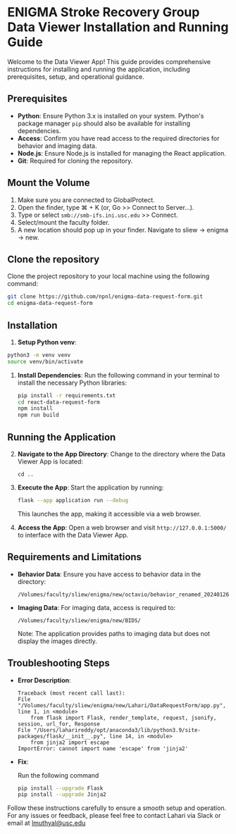 # ENIGMA Stroke Recovery Group Data Viewer Installation and Running Guide

Welcome to the Data Viewer App! This guide provides comprehensive instructions for installing and running the application, including prerequisites, setup, and operational guidance.

## Prerequisites

- **Python**: Ensure Python 3.x is installed on your system. Python's package manager `pip` should also be available for installing dependencies.
- **Access**: Confirm you have read access to the required directories for behavior and imaging data.
- **Node.js**: Ensure Node.js is installed for managing the React application.
- **Git**: Required for cloning the repository.

## Mount the Volume 

1. Make sure you are connected to GlobalProtect.
2. Open the finder, type ⌘ + K (or, Go >> Connect to Server…).
3. Type or select `smb://smb-ifs.ini.usc.edu` >> Connect.
4. Select/mount the faculty folder.
5. A new location should pop up in your finder. Navigate to sliew → enigma → new.

## Clone the repository

Clone the project repository to your local machine using the following command:
```bash
git clone https://github.com/npnl/enigma-data-request-form.git
cd enigma-data-request-form
```

## Installation

1. **Setup Python venv**: 

```bash
python3 -m venv venv
source venv/bin/activate
```

1. **Install Dependencies**: Run the following command in your terminal to install the necessary Python libraries:

    ```bash
    pip install -r requirements.txt
    cd react-data-request-form
    npm install
    npm run build
    ```

## Running the Application

2. **Navigate to the App Directory**: Change to the directory where the Data Viewer App is located:

    ```plaintext
    cd ..
    ```

3. **Execute the App**: Start the application by running:

    ```bash
    flask --app application run --debug
    ```

    This launches the app, making it accessible via a web browser.

4. **Access the App**: Open a web browser and visit `http://127.0.0.1:5000/` to interface with the Data Viewer App.

## Requirements and Limitations

- **Behavior Data**: Ensure you have access to behavior data in the directory:

    ```plaintext
    /Volumes/faculty/sliew/enigma/new/octavio/behavior_renamed_20240126/
    ```

- **Imaging Data**: For imaging data, access is required to:

    ```plaintext
    /Volumes/faculty/sliew/enigma/new/BIDS/
    ```

    Note: The application provides paths to imaging data but does not display the images directly.

## Troubleshooting Steps

- **Error Description**:

    ```plaintext
    Traceback (most recent call last):
    File "/Volumes/faculty/sliew/enigma/new/Lahari/DataRequestForm/app.py", line 1, in <module>
        from flask import Flask, render_template, request, jsonify, session, url_for, Response
    File "/Users/laharireddy/opt/anaconda3/lib/python3.9/site-packages/flask/__init__.py", line 14, in <module>
        from jinja2 import escape
    ImportError: cannot import name 'escape' from 'jinja2' 
    ```

- **Fix**: 

    Run the following command 
    ```bash
    pip install --upgrade Flask
    pip install --upgrade Jinja2
    ```
    
Follow these instructions carefully to ensure a smooth setup and operation. For any issues or feedback, please feel free to contact Lahari via Slack or email at lmuthyal@usc.edu